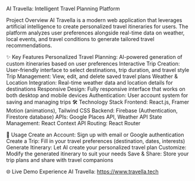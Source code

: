 AI Travella: Intelligent Travel Planning Platform


Project Overview
AI Travella is a modern web application that leverages artificial intelligence to create personalized travel itineraries for users. The platform analyzes user preferences alongside real-time data on weather, local events, and travel conditions to generate tailored travel recommendations.

✨ Key Features
Personalized Travel Planning: AI-powered generation of custom itineraries based on user preferences
Interactive Trip Creation: User-friendly interface to select destinations, trip duration, and travel style
Trip Management: View, edit, and delete saved travel plans
Weather & Location Integration: Real-time weather data and location details for destinations
Responsive Design: Fully responsive interface that works on both desktop and mobile devices
Authentication: User account system for saving and managing trips
🛠️ Technology Stack
Frontend: React.js, Framer Motion (animations), Tailwind CSS
Backend: Firebase (Authentication, Firestore database)
APIs: Google Places API, Weather API
State Management: React Context API
Routing: React Router

🚀 Usage
Create an Account: Sign up with email or Google authentication
Create a Trip: Fill in your travel preferences (destination, dates, interests)
Generate Itinerary: Let AI create your personalized travel plan
Customize: Modify the generated itinerary to suit your needs
Save & Share: Store your trip plans and share with travel companions

🌐 Live Demo
Experience AI Travella: https://www.travella.tech
